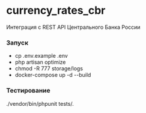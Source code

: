 # currency_rates_cbr
Интеграция с REST API Центрального Банка России

### Запуск
- cp .env.example .env
- php artisan optimize
- chmod -R 777 storage/logs
- docker-compose up -d --build

### Тестирование
./vendor/bin/phpunit tests/.
